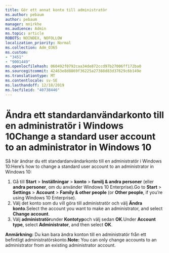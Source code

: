 ```yaml
---
title: Gör ett annat konto till administratör
ms.author: pebaum
author: pebaum
manager: mnirkhe
ms.audience: Admin
ms.topic: article
ROBOTS: NOINDEX, NOFOLLOW
localization_priority: Normal
ms.collection: Adm_O365
ms.custom:
- "3451"
- "9001449"
ms.openlocfilehash: 060492f0792caa34de872ccd97b27006ff172ba0
ms.sourcegitcommit: 42463e8d8869f36225a27388d83d37629c6b149e
ms.translationtype: MT
ms.contentlocale: sv-SE
ms.lasthandoff: 12/18/2019
ms.locfileid: "40738446"
---
```

# <a name="change-a-standard-user-account-to-an-administrator-in-windows-10"></a><span data-ttu-id="7d759-102">Ändra ett standardanvändarkonto till en administratör i Windows 10</span><span class="sxs-lookup"><span data-stu-id="7d759-102">Change a standard user account to an administrator in Windows 10</span></span>

<span data-ttu-id="7d759-103">Så här ändrar du ett standardanvändarkonto till en administratör i Windows 10:</span><span class="sxs-lookup"><span data-stu-id="7d759-103">Here’s how to change a standard user account to an administrator in Windows 10:</span></span>

1. <span data-ttu-id="7d759-104">Gå till **Start** > **Inställningar** > **konto** > **familj & andra personer** (eller **andra personer**, om du använder Windows 10 Enterprise).</span><span class="sxs-lookup"><span data-stu-id="7d759-104">Go to **Start** > **Settings** > **Account** > **Family & other people** (or **Other people**, if you’re using Windows 10 Enterprise).</span></span>
2. <span data-ttu-id="7d759-105">Välj det konto som du vill göra till administratör och välj **Ändra konto**.</span><span class="sxs-lookup"><span data-stu-id="7d759-105">Select the account you want to make an administrator, and select **Change account**.</span></span>
3. <span data-ttu-id="7d759-106">Välj **administratör**under **Kontotyp**och välj sedan **OK**.</span><span class="sxs-lookup"><span data-stu-id="7d759-106">Under **Account type**, select **Administrator**, and then select **OK**.</span></span>

<span data-ttu-id="7d759-107">**Anmärkning:** Du kan bara ändra konton till en administratör från ett befintligt administratörskonto.</span><span class="sxs-lookup"><span data-stu-id="7d759-107">**Note:** You can only change accounts to an administrator from an existing administrator account.</span></span>